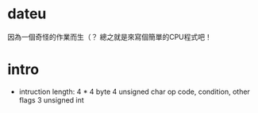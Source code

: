 dateu
=====

因為一個奇怪的作業而生（？
總之就是來寫個簡單的CPU程式吧！

intro
=====
* intruction length: 4 * 4 byte
	4 unsigned char
		op code, condition, other flags
	3 unsigned int
